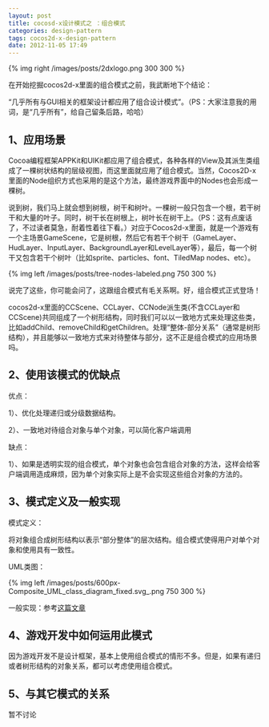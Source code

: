 ```yaml
---
layout: post
title: cocosd-x设计模式之 ：组合模式
categories: design-pattern
tags: cocos2d-x-design-pattern
date: 2012-11-05 17:49
---
```

{% img right /images/posts/2dxlogo.png 300 300 %}

在开始挖掘cocos2d-x里面的组合模式之前，我武断地下个结论：

“几乎所有与GUI相关的框架设计都应用了组合设计模式”。（PS：大家注意我的用词，是“几乎所有”，给自己留条后路，哈哈）

## 1、应用场景

Cocoa编程框架APPKit和UIKit都应用了组合模式，各种各样的View及其派生类组成了一棵树状结构的层级视图，而这里面就应用了组合模式。当然，Cocos2D-x里面的Node组织方式也采用的是这个方法，最终游戏界面中的Nodes也会形成一棵树。

说到树，我们马上就会想到树根，树干和树叶。一棵树一般只包含一个根，若干树干和大量的叶子。同时，树干长在树根上，树叶长在树干上。（PS：这有点废话了，不过读者莫急，耐着性着往下看。）对应于Cocos2d-x里面，就是一个游戏有一个主场景GameScene，它是树根，然后它有若干个树干（GameLayer、HudLayer、InputLayer、BackgroundLayer和LevelLayer等），最后，每一个树干又包含若干个树叶（比如sprite、particles、font、TiledMap nodes、etc）。
<!--more-->

{% img left /images/posts/tree-nodes-labeled.png 750 300 %}


说完了这些，你可能会问了，这跟组合模式有毛关系啊。好，组合模式正式登场！

cocos2d-x里面的CCScene、CCLayer、CCNode派生类(不含CCLayer和CCScene)共同组成了一个树形结构，同时我们可以以一致地方式来处理这些类，比如addChild、removeChild和getChildren。处理“整体-部分关系”（通常是树形结构），并且能够以一致地方式来对待整体与部分，这不正是组合模式的应用场景吗。

## 2、使用该模式的优缺点

优点：

1）、优化处理递归或分级数据结构。

2）、一致地对待组合对象与单个对象，可以简化客户端调用

缺点：

1）、如果是透明实现的组合模式，单个对象也会包含组合对象的方法，这样会给客户端调用造成麻烦，因为单个对象实际上是不会实现这些组合对象的方法的。
## 3、模式定义及一般实现

模式定义：

将对象组合成树形结构以表示“部分整体”的层次结构。组合模式使得用户对单个对象和使用具有一致性。

UML类图：

{% img left /images/posts/600px-Composite_UML_class_diagram_fixed.svg_.png 750 300 %}


一般实现：参考[这篇文章](http://www.cnblogs.com/tiandsp/archive/2012/06/26/2563575.html)
## 4、游戏开发中如何运用此模式

因为游戏开发不是设计框架，基本上使用组合模式的情形不多。但是，如果有递归或者树形结构的对象关系，都可以考虑使用组合模式。

## 5、与其它模式的关系

暂不讨论
